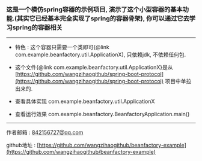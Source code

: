 ### 这是一个模仿spring容器的示例项目, 演示了这个小型容器的基本功能.(其实它已经基本完全实现了spring的容器骨架), 你可以通过它去学习spring的容器相关

 ---

* 特色 : 这个容器只需要一个类即可{@link com.example.beanfactory.util.ApplicationX), 只依赖jdk, 不依赖任何包.

* 这个文件{@link com.example.beanfactory.util.ApplicationX}是从 [https://github.com/wangzihaogithub/spring-boot-protocol](https://github.com/wangzihaogithub/spring-boot-protocol) 项目中单拉出来的.

* 查看具体实现 com.example.beanfactory.util.ApplicationX

* 查看运行效果 com.example.beanfactory.BeanfactoryApplication.main()

 ---
 
作者邮箱 : 842156727@qq.com

github地址 : [https://github.com/wangzihaogithub/beanfactory-example](https://github.com/wangzihaogithub/beanfactory-example)

